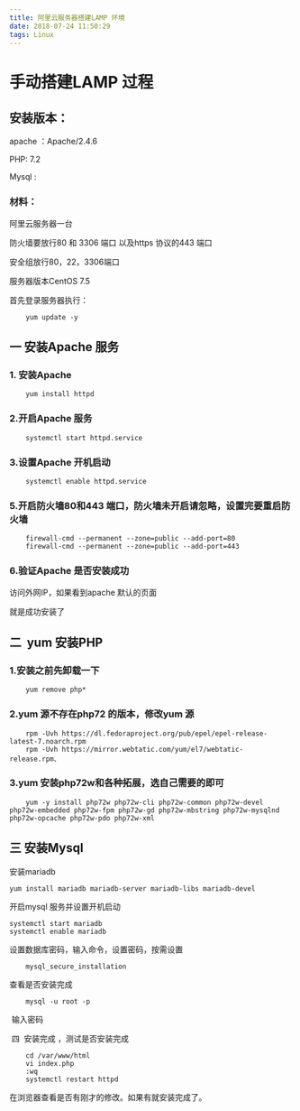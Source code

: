 ```yaml
---
title: 阿里云服务器搭建LAMP 环境
date: 2018-07-24 11:50:29
tags: Linux
---
```

# 手动搭建LAMP 过程 

## 安装版本：



apache ：Apache/2.4.6

PHP: 7.2

Mysql : 



### 材料：



阿里云服务器一台

防火墙要放行80 和 3306 端口 以及https 协议的443 端口

安全组放行80，22，3306端口

服务器版本CentOS 7.5

首先登录服务器执行：
```
    yum update -y
```
## 一 安装Apache 服务 
### 1. 安装Apache 
```
    yum install httpd
```
### 2.开启Apache 服务
```
    systemctl start httpd.service
```
### 3.设置Apache 开机启动
```
    systemctl enable httpd.service
```
### 5.开启防火墙80和443 端口，防火墙未开启请忽略，设置完要重启防火墙
```
    firewall-cmd --permanent --zone=public --add-port=80
    firewall-cmd --permanent --zone=public --add-port=443
```
### 6.验证Apache 是否安装成功

访问外网IP，如果看到apache 默认的页面



就是成功安装了

## 二  yum 安装PHP

### 1.安装之前先卸载一下
```
    yum remove php*
```
### 2.yum 源不存在php72 的版本，修改yum 源

```
    rpm -Uvh https://dl.fedoraproject.org/pub/epel/epel-release-latest-7.noarch.rpm
    rpm -Uvh https://mirror.webtatic.com/yum/el7/webtatic-release.rpm、
```
### 3.yum 安装php72w和各种拓展，选自己需要的即可
```
    yum -y install php72w php72w-cli php72w-common php72w-devel php72w-embedded php72w-fpm php72w-gd php72w-mbstring php72w-mysqlnd php72w-opcache php72w-pdo php72w-xml
```
## 三 安装Mysql
安装mariadb 
```
yum install mariadb mariadb-server mariadb-libs mariadb-devel
```
开启mysql 服务并设置开机启动
```
systemctl start mariadb
systemctl enable mariadb
```
设置数据库密码，输入命令，设置密码，按需设置
```
    mysql_secure_installation
```
查看是否安装完成
```
    mysql -u root -p
```
 输入密码

 四  安装完成 ，测试是否安装完成
```
    cd /var/www/html
    vi index.php
    :wq
    systemctl restart httpd
```
在浏览器查看是否有刚才的修改。如果有就安装完成了。

